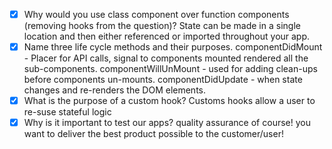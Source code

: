 - [x] Why would you use class component over function components (removing hooks from the question)?
    State can be made  in a single location and then either referenced or imported throughout your app.
- [x] Name three life cycle methods and their purposes.
    componentDidMount - Placer for API calls, signal to components mounted rendered all the sub-components.
    componentWillUnMount - used for adding clean-ups before components un-mounts.
    componentDidUpdate - when state changes and re-renders the DOM elements.
- [x] What is the purpose of a custom hook?
    Customs hooks allow a user to re-suse stateful logic
- [x] Why is it important to test our apps?
    quality assurance of course! you want to deliver the best product possible to the customer/user!